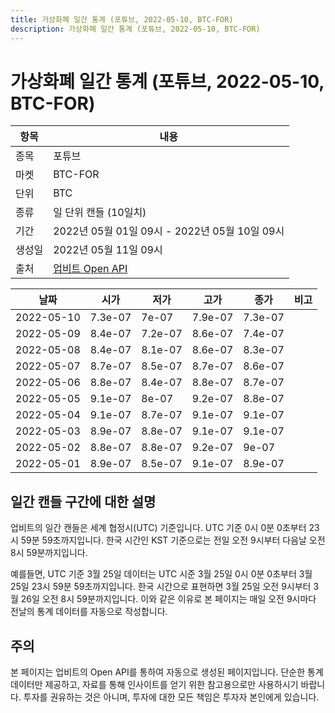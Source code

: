 ```yaml
---
title: 가상화폐 일간 통계 (포튜브, 2022-05-10, BTC-FOR)
description: 가상화폐 일간 통계 (포튜브, 2022-05-10, BTC-FOR)
---
```



가상화폐 일간 통계 (포튜브, 2022-05-10, BTC-FOR)
===

|항목|내용|
|--|--|
|종목|포튜브|
|마켓|BTC-FOR|
|단위|BTC|
|종류|일 단위 캔들 (10일치)|
|기간|2022년 05월 01일 09시 - 2022년 05월 10일 09시|
|생성일|2022년 05월 11일 09시|
|출처|[업비트 Open API](https://docs.upbit.com)|


|날짜|시가|저가|고가|종가|비고|
|--|--|--|--|--|--|
|2022-05-10|7.3e-07|7e-07|7.9e-07|7.3e-07|    |
|2022-05-09|8.4e-07|7.2e-07|8.6e-07|7.4e-07|    |
|2022-05-08|8.4e-07|8.1e-07|8.6e-07|8.3e-07|    |
|2022-05-07|8.7e-07|8.5e-07|8.7e-07|8.6e-07|    |
|2022-05-06|8.8e-07|8.4e-07|8.8e-07|8.7e-07|    |
|2022-05-05|9.1e-07|8e-07|9.2e-07|8.8e-07|    |
|2022-05-04|9.1e-07|8.7e-07|9.1e-07|9.1e-07|    |
|2022-05-03|8.9e-07|8.8e-07|9.1e-07|9.1e-07|    |
|2022-05-02|8.8e-07|8.8e-07|9.2e-07|9e-07|    |
|2022-05-01|8.9e-07|8.5e-07|9.1e-07|8.9e-07|    |


일간 캔들 구간에 대한 설명
---


업비트의 일간 캔들은 세계 협정시(UTC) 기준입니다. 
UTC 기준 0시 0분 0초부터 23시 59분 59초까지입니다. 
한국 시간인 KST 기준으로는 전일 오전 9시부터 다음날 오전 8시 59분까지입니다. 


예를들면, UTC 기준 3월 25일 데이터는 UTC 시준 3월 25일 0시 0분 0초부터 3월 25일 23시 59분 59초까지입니다. 
한국 시간으로 표현하면 3월 25일 오전 9시부터 3월 26일 오전 8시 59분까지입니다. 
이와 같은 이유로 본 페이지는 매일 오전 9시마다 전날의 통계 데이터를 자동으로 작성합니다. 


주의
---


본 페이지는 업비트의 Open API를 통하여 자동으로 생성된 페이지입니다. 
단순한 통계 데이터만 제공하고, 자료를 통해 인사이트를 얻기 위한 참고용으로만 사용하시기 바랍니다. 
투자를 권유하는 것은 아니며, 투자에 대한 모든 책임은 투자자 본인에게 있습니다. 
